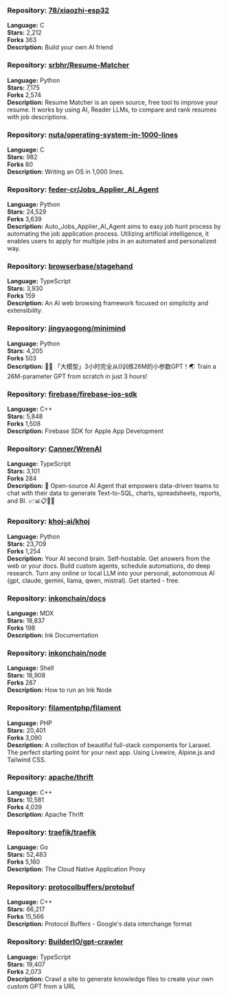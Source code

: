 ### **Repository:** [78/xiaozhi-esp32](https://github.com/78/xiaozhi-esp32)  

**Language:** C  
**Stars:** 2,212  
**Forks** 363  
**Description:** Build your own AI friend  

### **Repository:** [srbhr/Resume-Matcher](https://github.com/srbhr/Resume-Matcher)  

**Language:** Python  
**Stars:** 7,175  
**Forks** 2,574  
**Description:** Resume Matcher is an open source, free tool to improve your resume. It works by using AI, Reader LLMs, to compare and rank resumes with job descriptions.  

### **Repository:** [nuta/operating-system-in-1000-lines](https://github.com/nuta/operating-system-in-1000-lines)  

**Language:** C  
**Stars:** 982  
**Forks** 80  
**Description:** Writing an OS in 1,000 lines.  

### **Repository:** [feder-cr/Jobs_Applier_AI_Agent](https://github.com/feder-cr/Jobs_Applier_AI_Agent)  

**Language:** Python  
**Stars:** 24,529  
**Forks** 3,639  
**Description:** Auto_Jobs_Applier_AI_Agent aims to easy job hunt process by automating the job application process. Utilizing artificial intelligence, it enables users to apply for multiple jobs in an automated and personalized way.  

### **Repository:** [browserbase/stagehand](https://github.com/browserbase/stagehand)  

**Language:** TypeScript  
**Stars:** 3,930  
**Forks** 159  
**Description:** An AI web browsing framework focused on simplicity and extensibility.  

### **Repository:** [jingyaogong/minimind](https://github.com/jingyaogong/minimind)  

**Language:** Python  
**Stars:** 4,205  
**Forks** 503  
**Description:** 🚀🚀 「大模型」3小时完全从0训练26M的小参数GPT！🌏 Train a 26M-parameter GPT from scratch in just 3 hours!  

### **Repository:** [firebase/firebase-ios-sdk](https://github.com/firebase/firebase-ios-sdk)  

**Language:** C++  
**Stars:** 5,848  
**Forks** 1,508  
**Description:** Firebase SDK for Apple App Development  

### **Repository:** [Canner/WrenAI](https://github.com/Canner/WrenAI)  

**Language:** TypeScript  
**Stars:** 3,101  
**Forks** 284  
**Description:** 🤖 Open-source AI Agent that empowers data-driven teams to chat with their data to generate Text-to-SQL, charts, spreadsheets, reports, and BI. 📈📊📋🧑‍💻  

### **Repository:** [khoj-ai/khoj](https://github.com/khoj-ai/khoj)  

**Language:** Python  
**Stars:** 23,709  
**Forks** 1,254  
**Description:** Your AI second brain. Self-hostable. Get answers from the web or your docs. Build custom agents, schedule automations, do deep research. Turn any online or local LLM into your personal, autonomous AI (gpt, claude, gemini, llama, qwen, mistral). Get started - free.  

### **Repository:** [inkonchain/docs](https://github.com/inkonchain/docs)  

**Language:** MDX  
**Stars:** 18,837  
**Forks** 198  
**Description:** Ink Documentation  

### **Repository:** [inkonchain/node](https://github.com/inkonchain/node)  

**Language:** Shell  
**Stars:** 18,908  
**Forks** 287  
**Description:** How to run an Ink Node  

### **Repository:** [filamentphp/filament](https://github.com/filamentphp/filament)  

**Language:** PHP  
**Stars:** 20,401  
**Forks** 3,090  
**Description:** A collection of beautiful full-stack components for Laravel. The perfect starting point for your next app. Using Livewire, Alpine.js and Tailwind CSS.  

### **Repository:** [apache/thrift](https://github.com/apache/thrift)  

**Language:** C++  
**Stars:** 10,581  
**Forks** 4,039  
**Description:** Apache Thrift  

### **Repository:** [traefik/traefik](https://github.com/traefik/traefik)  

**Language:** Go  
**Stars:** 52,483  
**Forks** 5,160  
**Description:** The Cloud Native Application Proxy  

### **Repository:** [protocolbuffers/protobuf](https://github.com/protocolbuffers/protobuf)  

**Language:** C++  
**Stars:** 66,217  
**Forks** 15,566  
**Description:** Protocol Buffers - Google's data interchange format  

### **Repository:** [BuilderIO/gpt-crawler](https://github.com/BuilderIO/gpt-crawler)  

**Language:** TypeScript  
**Stars:** 19,407  
**Forks** 2,073  
**Description:** Crawl a site to generate knowledge files to create your own custom GPT from a URL  

